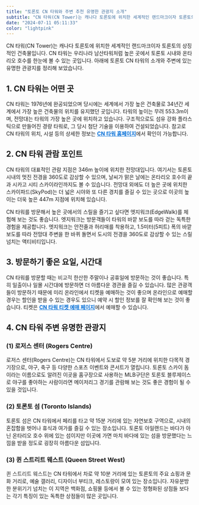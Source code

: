 ```yaml
---
title: "토론토 CN 타워와 주변 추천 유명한 관광지 소개"
subtitle: "CN 타워(CN Tower)는 캐나다 토론토에 위치한 세계적인 랜드마크이자 토론토의 상징적인 건축물입니다. CN 타워는 우리나라 남산타워처럼 높은 곳에서 토론토 시내와 온타리오 호수를 한눈에 볼 수 있는 곳입니다. 캐나다 토론토 CN 타워의 소개와 주변에 있는 추천할 만한 유명한 관광지를 정리한 글입니다."
date: "2024-07-11 05:11:33"
color: "lightpink"
---
```


<p>CN 타워(CN Tower)는 캐나다 토론토에 위치한 세계적인 랜드마크이자 토론토의 상징적인 건축물입니다. CN 타워는 우리나라 남산타워처럼 높은 곳에서 토론토 시내와 온타리오 호수를 한눈에 볼 수 있는 곳입니다. 아래에 토론토 CN 타워의 소개와 주변에 있는 유명한 관광지를 정리해 보았습니다.</p>



<h2><b>1. CN 타워는 어떤 곳</b></h2>
<p>CN 타워는 1976년에 완공되었으며 당시에는 세계에서 가장 높은 건축물로 34년간 세계에서 가장 높은 건축물의 위치를 유지했던 곳입니다. 타워의 높이는 무려 553.3m이며, 전망대는 타워의 가장 높은 곳에 위치하고 있습니다. 구조적으로도 섬유 강화 플라스틱으로 만들어진 경량 타워로, 그 당시 첨단 기술을 이용하여 건설되었습니다. 참고로 CN 타워의 위치, 시설 등의 상세한 정보는 <b><a class="linkBold" style="color:#006dd7" href="https://www.cntower.ca/">CN 타워 홈페이지</a></b>에서 확인이 가능합니다.</p>



<h2><b>2. CN 타워 관람 포인트</b></h2>
<p>CN 타워의 대표적인 관람 지점은 346m 높이에 위치한 전망대입니다. 여기서는 토론토 시내의 멋진 전경을 360도로 감상할 수 있으며, 날씨가 맑은 날에는 온타리오 호수의 끝과 시카고 시티 스카이라인까지도 볼 수 있습니다. 전망대 외에도 더 높은 곳에 위치한 스카이파드(SkyPod)는 더 넓은 시야와 또 다른 경치를 즐길 수 있는 곳으로 이곳의 높이는 더욱 높은 447m 지점에 위치해 있습니다.</p>

<p>CN 타워를 방문해서 높은 곳에서의 스릴을 즐기고 싶다면 엣지워크(EdgeWalk)를 체험해 보는 것도 좋습니다. 엣지워크는 방문객들이 타워의 바깥 보도를 따라 걷는 독특한 경험을 제공합니다. 엣지워크는 안전줄과 허리매를 착용하고, 1.5미터(5피트) 폭의 바깥 보도를 따라 전망대 주변을 한 바퀴 돌면서 도시의 전경을 360도로 감상할 수 있는 스릴 넘치는 액티비티입니다.</p>



<h2><b>3. 방문하기 좋은 요일, 시간대</b></h2>
<p>CN 타워를 방문할 때는 <span style="color: #333333; ">비교적 </span>한산한 주말이나 공휴일에 방문하는 것이 좋습니다. 특히 일출이나 일몰 시간대에 방문하면 더 아름다운 경관을 즐길 수 있습니다. 많은 관광객들이 방문하기 때문에 미리 온라인에서 티켓을 예매하는 것이 좋으며 온라인으로 예매할 경우는 할인을 받을 수 있는 경우도 있으니 예약 시 할인 정보를 잘 확인해 보는 것이 좋습니다. 티켓은 <span style="color: #006dd7;"><b><a class="linkBold" style="color:#006dd7" href="https://www.cntower.ca/plan-your-visit/tickets-and-hours/tickets">CN 타워 티켓 예매 페이지</a></b></span>에서 예매할 수 있습니다.</p>



<h2><b>4. CN 타워 주변 유명한 관광지</b></h2>

<h3><b>(1) 로저스 센터 (Rogers Centre) </b></h3>
<p>로저스 센터(Rogers Centre)는 CN 타워에서 도보로 약 5분 거리에 위치한 다목적 경기장으로, 야구, 축구 등 다양한 스포츠 이벤트와 콘서트가 열립니다. 토론토 스카이 돔이라는 이름으로도 알려진 이곳을 홈구장으로 사용하는 MLB구단은 토론토 블루제이스로 야구를 좋아하는 사람이라면 메이저리그 경기를 관람해 보는 것도 좋은 경험이 될 수 있을 것입니다.</p>


<h3><b>(2) 토론토 섬 (Toronto Islands)</b></h3>
<p>토론토 섬은 CN 타워에서 페리를 타고 약 15분 거리에 있는 자연보호 구역으로, 시내의 혼잡함을 벗어나 휴식과 여가를 즐길 수 있는 장소입니다. 토론토 아일랜드는 바다가 아닌 온타리오 호수 위에 있는 섬이지만 이곳에 가면 마치 바다에 있는 섬을 방문했다는 느낌을 받을 정도로 굉장히 아름다운 섬입니다.</p>


<h3><b>(3) 퀸 스트리트 웨스트 (Queen Street West)</b></h3>
<p><span style="color: #333333; ">퀸 스트리트 웨스트</span>는 CN 타워에서 차로 약 10분 거리에 있는 토론토의 주요 쇼핑과 문화 거리로, 예술 갤러리, 디자이너 부티크, 레스토랑이 모여 있는 장소입니다. 자유분방한 분위기기 넘치는 이 지역은 백화점, 쇼핑몰 등에서 볼 수 있는 정형화된 상점들 보다는 각기 특징이 있는 독특한 상점들이 많은 곳입니다.</p>
